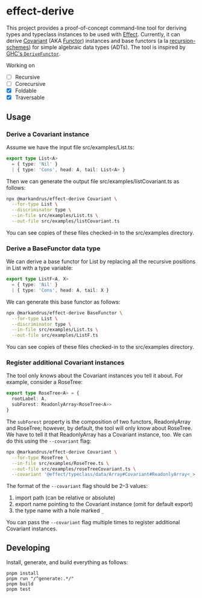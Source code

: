 effect-derive
=============

This project provides a proof-of-concept command-line tool for deriving types
and typeclass instances to be used with [Effect][effect]. Currently, it can
derive [Covariant][covariant] (AKA [Functor][functor]) instances and
base functors (a la [recursion-schemes][recursion_schemes]) for simple algebraic
data types (ADTs). The tool is inspired by [GHC's `DeriveFunctor`][ghc].

Working on

- [ ] Recursive
- [ ] Corecursive
- [x] Foldable
- [x] Traversable

Usage
-----

### Derive a Covariant instance

Assume we have the input file src/examples/List.ts:

```ts
export type List<A>
  = { type: 'Nil' }
  | { type: 'Cons', head: A, tail: List<A> }
```

Then we can generate the output file src/examples/listCovariant.ts as follows:

```sh
npx @markandrus/effect-derive Covariant \
  --for-type List \
  --discriminator type \
  --in-file src/examples/List.ts \
  --out-file src/examples/listCovariant.ts
```

You can see copies of these files checked-in to the src/examples directory.

### Derive a BaseFunctor data type

We can derive a base functor for List by replacing all the recursive positions
in List with a type variable:

```ts
export type ListF<A, X>
  = { type: 'Nil' }
  | { type: 'Cons', head: A, tail: X }
```

We can generate this base functor as follows:

```sh
npx @markandrus/effect-derive BaseFunctor \
  --for-type List \
  --discriminator type \
  --in-file src/examples/List.ts \
  --out-file src/examples/ListF.ts
```

You can see copies of these files checked-in to the src/examples directory.

### Register additional Covariant instances

The tool only knows about the Covariant instances you tell it about. For
example, consider a RoseTree:

```ts
export type RoseTree<A> = {
  rootLabel: A,
  subForest: ReadonlyArray<RoseTree<A>>
}
```

The `subForest` property is the composition of two functors, ReadonlyArray and
RoseTree; however, by default, the tool will only know about RoseTree. We have
to tell it that ReadonlyArray has a Covariant instance, too. We can do this
using the `--covariant` flag:

```sh
npx @markandrus/effect-derive Covariant \
  --for-type RoseTree \
  --in-file src/examples/RoseTree.ts \
  --out-file src/examples/roseTreeCovariant.ts \
  --covariant '@effect/typeclass/data/Array#Covariant#ReadonlyArray<_>'
```

The format of the `--covariant` flag should be 2–3 values:

1. import path (can be relative or absolute)
2. export name pointing to the Covariant instance (omit for default export)
3. the type name with a hole marked `_`

You can pass the `--covariant` flag multiple times to register additional
Covariant instances.

Developing
----------

Install, generate, and build everything as follows:

```
pnpm install
pnpm run "/^generate:.*/"
pnpm build
pnpm test
```

[effect]: https://github.com/Effect-TS/effect/
[covariant]: https://effect-ts.github.io/effect/typeclass/Covariant.ts.html
[functor]: https://hackage.haskell.org/package/base-4.20.0.1/docs/Data-Functor.html
[recursion_schemes]: https://hackage.haskell.org/package/recursion-schemes
[ghc]: https://gitlab.haskell.org/ghc/ghc/-/wikis/commentary/compiler/derive-functor
